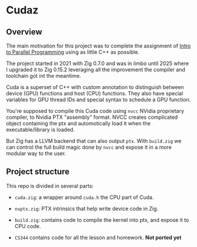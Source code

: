 # Cudaz

## Overview

The main motivation for this project 
was to complete the assignment of [Intro to Parallel Programming](https://classroom.udacity.com/courses/cs344)
using as little C++ as possible.

The project started in 2021 with Zig 0.7.0 and was in limbo
until 2025 where I upgraded it to Zig 0.15.2 leveraging all the improvement the compiler and toolchain got int the meantime.

Cuda is a superset of C++ with custom annotation to distinguish between
device (GPU) functions and host (CPU) functions.
They also have special variables for GPU thread IDs 
and special syntax to schedule a GPU function.

You're supposed to compile this Cuda code using `nvcc` NVidia proprietary compiler,
to Nvidia PTX "assembly" format.
NVCC creates complicated object containing the ptx and automotically load it
when the executable/library is loaded.

But Zig has a LLVM backend that can also output `ptx`.
With `build.zig` we can control the full build magic done by `nvcc`
and expose it in a more modular way to the user.

## Project structure

This repo is divided in several parts:
* `cuda.zig`: a wrapper around `cuda.h` the CPU part of Cuda.
* `nvptx.zig`: PTX intrinsics that help write device code in Zig.
* `build.zig`: contains code to compile the kernel into ptx, and expose it to CPU code.

* `CS344` contains code for all the lesson and homework. **Not ported yet**

